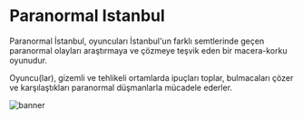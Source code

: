 # Paranormal Istanbul
Paranormal İstanbul, oyuncuları İstanbul'un farklı semtlerinde geçen paranormal olayları araştırmaya ve çözmeye teşvik eden bir macera-korku oyunudur. 

Oyuncu(lar), gizemli ve tehlikeli ortamlarda ipuçları toplar, bulmacaları çözer ve karşılaştıkları paranormal düşmanlarla mücadele ederler.

![banner](https://github.com/DeliTeamStudio/Paranormalstanbul/assets/1042534/2a2f80d3-845a-4232-8c91-c2bbf835d019)
